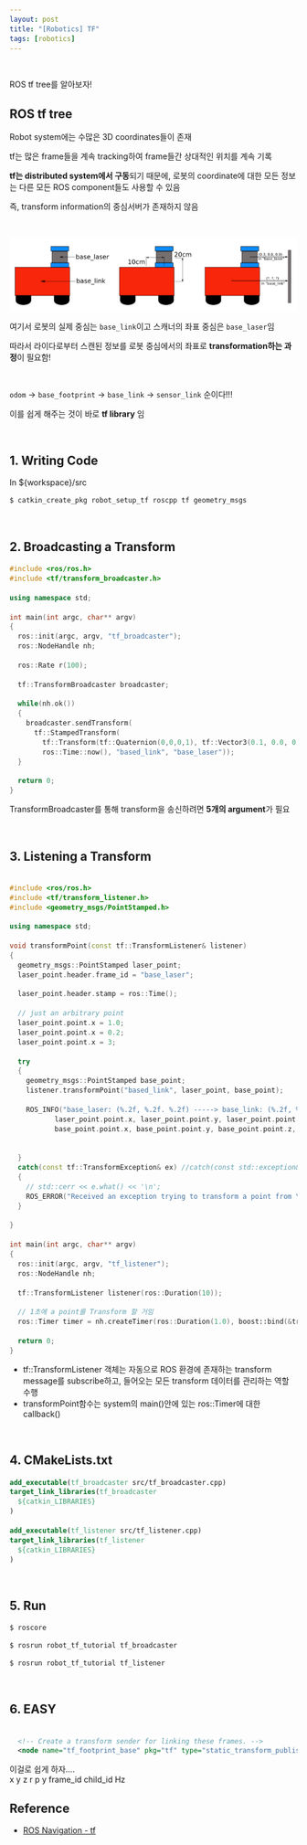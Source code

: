```yaml
---
layout: post
title: "[Robotics] TF"
tags: [robotics]
---
```


<br/>

ROS tf tree를 알아보자!


## ROS tf tree

Robot system에는 수많은 3D coordinates들이 존재

tf는 많은 frame들을 계속 tracking하여 frame들간 상대적인 위치를 계속 기록

**tf는 distributed system에서 구동**되기 때문에, 로봇의 coordinate에 대한 모든 정보는 다른 모든 ROS component들도 사용할 수 있음

즉, transform information의 중심서버가 존재하지 않음

<br/>

![01](/assets/img/blog/ros/2022-01-21/01.png)

여기서 로봇의 실제 중심는 `base_link`이고 스캐너의 좌표 중심은 `base_laser`임

따라서 라이다로부터 스캔된 정보를 로봇 중심에서의 좌표로 **transformation하는 과정**이 필요함!

<br/>

`odom` -> `base_footprint` -> `base_link` -> `sensor_link` 순이다!!! <br/>

이를 쉽게 해주는 것이 바로 **tf library** 임

<br>

## 1. Writing Code

In ${workspace}/src

~~~bash
$ catkin_create_pkg robot_setup_tf roscpp tf geometry_msgs
~~~

<br/>

## 2. Broadcasting a Transform

~~~c++
#include <ros/ros.h>
#include <tf/transform_broadcaster.h>

using namespace std;
 
int main(int argc, char** argv)
{
  ros::init(argc, argv, "tf_broadcaster");
  ros::NodeHandle nh;

  ros::Rate r(100);

  tf::TransformBroadcaster broadcaster;

  while(nh.ok())
  {
    broadcaster.sendTransform(
      tf::StampedTransform(
        tf::Transform(tf::Quaternion(0,0,0,1), tf::Vector3(0.1, 0.0, 0.2)),
        ros::Time::now(), "based_link", "base_laser"));
  }

  return 0;
}
~~~

TransformBroadcaster를 통해 transform을 송신하려면 **5개의 argument**가 필요

<br/>

## 3. Listening a Transform

~~~c++

#include <ros/ros.h>
#include <tf/transform_listener.h>
#include <geometry_msgs/PointStamped.h>

using namespace std;

void transformPoint(const tf::TransformListener& listener)
{
  geometry_msgs::PointStamped laser_point;
  laser_point.header.frame_id = "base_laser";

  laser_point.header.stamp = ros::Time();

  // just an arbitrary point
  laser_point.point.x = 1.0;
  laser_point.point.x = 0.2;
  laser_point.point.x = 3;

  try
  {
    geometry_msgs::PointStamped base_point;
    listener.transformPoint("based_link", laser_point, base_point);

    ROS_INFO("base_laser: (%.2f, %.2f. %.2f) -----> base_link: (%.2f, %.2f, %.2f) at time %.2f",
           laser_point.point.x, laser_point.point.y, laser_point.point.z,
           base_point.point.x, base_point.point.y, base_point.point.z, base_point.header.stamp.toSec());
    
    
  }
  catch(const tf::TransformException& ex) //catch(const std::exception& e)
  {
    // std::cerr << e.what() << '\n';
    ROS_ERROR("Received an exception trying to transform a point from \"base_laser\" to \"base_link\": %s", ex.what());
  }
  
}

int main(int argc, char** argv)
{
  ros::init(argc, argv, "tf_listener");
  ros::NodeHandle nh;

  tf::TransformListener listener(ros::Duration(10));

  // 1초에 a point를 Transform 할 거임
  ros::Timer timer = nh.createTimer(ros::Duration(1.0), boost::bind(&transformPoint, boost::ref(listener)));

  return 0;
}
~~~

- tf::TransformListener 객체는 자동으로 ROS 환경에 존재하는 transform message를 subscribe하고, 들어오는 모든 transform 데이터를 관리하는 역할 수행
- transformPoint함수는 system의 main()안에 있는 ros::Timer에 대한 callback()

<br/>

## 4. CMakeLists.txt

~~~cmake
add_executable(tf_broadcaster src/tf_broadcaster.cpp)
target_link_libraries(tf_broadcaster
  ${catkin_LIBRARIES}
)

add_executable(tf_listener src/tf_listener.cpp)
target_link_libraries(tf_listener
  ${catkin_LIBRARIES}
)
~~~

<br/>

## 5. Run

~~~bash
$ roscore
~~~

~~~bash
$ rosrun robot_tf_tutorial tf_broadcaster
~~~

~~~bash 
$ rosrun robot_tf_tutorial tf_listener
~~~

<br/>

## 6. EASY

~~~xml

  <!-- Create a transform sender for linking these frames. -->
  <node name="tf_footprint_base" pkg="tf" type="static_transform_publisher" args="0 0 0 0 0 0 base_footprint base_link 40" />	

~~~

이걸로 쉽게 하자.... <br/>
x y z r p y frame_id child_id Hz <br/>


## Reference
* [ROS Navigation - tf](https://velog.io/@richard7714/ROS-Navigation-tf)
